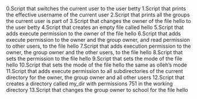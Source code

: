 0.Script that switches the current user to the user betty
1.Script that prints the effective username of the current user
2.Script that prints all the groups the current user is part of
3.Script that changes the owner of the file hello to the user betty
4.Script that creates an empty file called hello
5.Script that adds execute permission to the owner of the file hello
6.Script that adds execute permission to the owner and the group owner, and read permission to other users, to the file hello
7.Script that adds execution permission to the owner, the group owner and the other users, to the file hello
8.Script that sets the permission to the file hello
9.Script that sets the mode of the file hello
10.Script that sets the mode of the file hello the same as olleh’s mode
11.Script that adds execute permission to all subdirectories of the current directory for the owner, the group owner and all other users
12.Script that creates a directory called my_dir with permissions 751 in the working directory
13.Script that changes the group owner to school for the file hello
